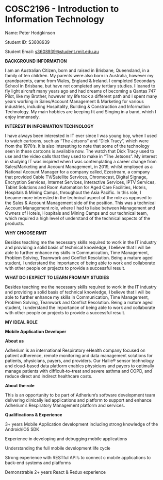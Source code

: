 # COSC2196 - Introduction to Information Technology 
   
 Name: Peter Hodgkinson 
 
 Student ID: S3608939 
 
 Student Email: s3608939@student.rmit.edu.au
 
**BACKGROUND INFORMATION** 
 
I am an Australian Citizen, born and raised in Brisbane, Queensland, in a family of ten children. 
My parents were also born in Australia, however my grandparents, came from Wales, England & Ireland. 
I completed Secondary School in Brisbane, but have not completed any tertiary studies. I leaned to 
fly light aircraft many years ago and had dreams of becoming a Qantas 747 Pilot, like my Brother, 
however my life took a different path and I spent many years working in 
Sales/Account Management & Marketing for various industries, including Hospitality, 
Building & Construction and Information Technology. My main hobbies are keeping 
fit and Singing in a band, which I enjoy immensely. 

**INTEREST IN INFORMATION TECHNOLOGY**

I have always been interested in IT ever since I was young boy, when I used to watch cartoons, 
such as “The Jetsons” and “Dick Tracy”, which were from the 1970’s. It is also interesting 
to note that some of the technology seen in these cartoons is available now. The watch that 
Dick Tracy used to use and the video calls that they used to make in “The Jetsons”. My interest 
in studying IT was inspired when I was contemplating a career change from Sales/Marketing and 
Account Management, in 2019, whilst employed as a National Account Manager for a company 
called, Ezestream, a company that provided Cable TV/Satellite Services, Chromecast, Digital Signage, 
Encryption Services, Internet Services, Interactive Services, IPTV Services, Tablet Solutions 
and Room Automation for Aged Care Facilities, Hotels, Hospitals & Mining Camps, throughout 
the Asia Pacific. In this role, I became more interested in the technical aspect of the role 
as opposed to the Sales & Account Management side of the position. This was a technical 
Account Management role, where I had to liaise between Management and Owners of Hotels, 
Hospitals and Mining Camps and our technical team, which required a high level of 
understand of the technical aspects of the products. 

**WHY CHOOSE RMIT**

Besides teaching me the necessary skills required to work in the IT industry and providing a solid 
basis of technical knowledge, I believe that I will be able to further enhance my skills in 
Communication, Time Management, Problem Solving, Teamwork and Conflict Resolution. Being a 
mature aged student, I understand the importance of being able to work and collaborate with 
other people on projects to provide a successful result. 

**WHAT DO I EXPECT TO LEARN FROM MY STUDIES**

Besides teaching me the necessary skills required to work in the IT industry and providing 
a solid basis of technical knowledge, I believe that I will be able to further enhance my 
skills in Communication, Time Management, Problem Solving, Teamwork and Conflict Resolution. 
Being a mature aged student, I understand the importance of being able to work and 
collaborate with other people on projects to provide a successful result. 

**MY IDEAL ROLE**

**Mobile Application Developer**

**About us**

Adherium is an international Respiratory eHealth company focused on patient adherence, 
remote monitoring and data management solutions for patients, physicians, payers, and 
providers. Our Hailie® sensor technology and cloud-based data platform enables 
physicians and payers to optimally manage patients with difficult-to-treat and severe 
asthma and COPD, and reduce direct and indirect healthcare costs.

**About the role**

This is an opportunity to be part of Adherium’s software development team delivering
clinically led applications and platform to support and enhance Adherium’s Respiratory 
Management platform and services.

**Qualifications & Experience**

3+ years Mobile Application development including strong knowledge of the Android/iOS SDK

Experience in developing and debugging mobile applications

Understanding the full mobile development life cycle

Strong experience with RESTful API’s to connect c mobile applications to back-end systems and platforms

Demonstrable 2+ years React & Redux experience






